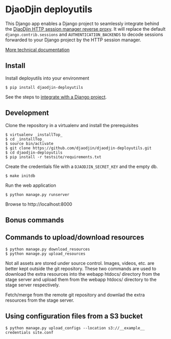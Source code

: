 DjaoDjin deployutils
====================

This Django app enables a Django project to seamlessly integrate behind
the [DjaoDjin HTTP session manager reverse proxy](https://github.com/djaodjin/djaoapp).
It will replace the default ``django.contrib.sessions``
and ``AUTHENTICATION_BACKENDS`` to decode sessions forwarded to your Django
project by the HTTP session manager.

[More technical documentation](https://djaodjin.com/docs/technical/)

Install
-------

Install deployutils into your environment


    $ pip install djaodjin-deployutils

See the steps to [integrate with a Django project](docs/deploy-django.rst).


Development
-----------

Clone the repository in a virtualenv and install the prerequisites


    $ virtualenv _installTop_
    $ cd _installTop_
    $ source bin/activate
    $ git clone https://github.com/djaodjin/djaodjin-deployutils.git
    $ cd djaodjin-deployutils
    $ pip install -r testsite/requirements.txt


Create the credentials file with a ``DJAODJIN_SECRET_KEY`` and the empty db.


    $ make initdb


Run the web application


    $ python manage.py runserver


Browse to http://localhost:8000



Bonus commands
--------------

Commands to upload/download resources
-------------------------------------


    $ python manage.py download_resources
    $ python manage.py upload_resources


Not all assets are stored under source control. Images, videos, etc. are
better kept outside the git repository. These two commands are used to
download the extra resources into the webapp htdocs/ directory from
the stage server and upload them from the webapp htdocs/ directory to
the stage server respectively.


Fetch/merge from the remote git repository and downlad the extra resources
from the stage server.

Using configuration files from a S3 bucket
------------------------------------------


    $ python manage.py upload_configs --location s3://__example__ credentials site.conf
